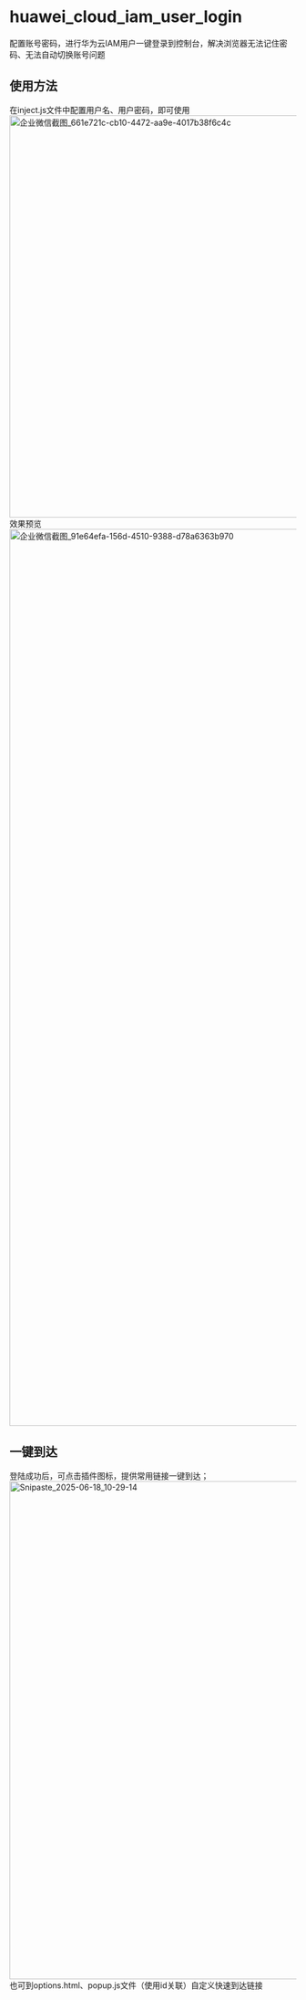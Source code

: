 # huawei_cloud_iam_user_login
配置账号密码，进行华为云IAM用户一键登录到控制台，解决浏览器无法记住密码、无法自动切换账号问题
## 使用方法
在inject.js文件中配置用户名、用户密码，即可使用
<img width="705" alt="企业微信截图_661e721c-cb10-4472-aa9e-4017b38f6c4c" src="https://github.com/user-attachments/assets/e3b220ca-0933-4f93-8043-64c8c9498daa" />
效果预览
<img width="1572" alt="企业微信截图_91e64efa-156d-4510-9388-d78a6363b970" src="https://github.com/user-attachments/assets/0f223735-8cdd-46c9-b38e-82d49f1c96c0" />
## 一键到达
登陆成功后，可点击插件图标，提供常用链接一键到达；
<img width="873" alt="Snipaste_2025-06-18_10-29-14" src="https://github.com/user-attachments/assets/b91e44e5-01f8-4a0a-b4e8-6d48277d03e9" />
也可到options.html、popup.js文件（使用id关联）自定义快速到达链接
